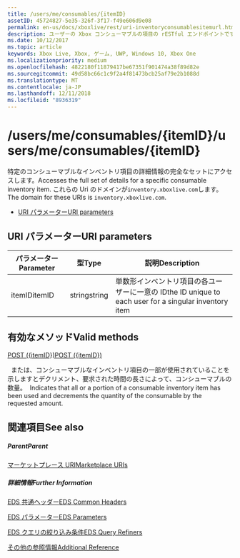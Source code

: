 ```yaml
---
title: /users/me/consumables/{itemID}
assetID: 45724827-5e35-326f-3f17-f49e606d9e08
permalink: en-us/docs/xboxlive/rest/uri-inventoryconsumablesitemurl.html
description: ユーザーの Xbox コンシューマブルの項目の rESTful エンドポイントです。
ms.date: 10/12/2017
ms.topic: article
keywords: Xbox Live, Xbox, ゲーム, UWP, Windows 10, Xbox One
ms.localizationpriority: medium
ms.openlocfilehash: 4822180f11879417be67351f901474a38f89d82e
ms.sourcegitcommit: 49d58bc66c1c9f2a4f81473bcb25af79e2b1088d
ms.translationtype: MT
ms.contentlocale: ja-JP
ms.lasthandoff: 12/11/2018
ms.locfileid: "8936319"
---
```

# <a name="usersmeconsumablesitemid"></a><span data-ttu-id="5566a-104">/users/me/consumables/{itemID}</span><span class="sxs-lookup"><span data-stu-id="5566a-104">/users/me/consumables/{itemID}</span></span>
<span data-ttu-id="5566a-105">特定のコンシューマブルなインベントリ項目の詳細情報の完全なセットにアクセスします。</span><span class="sxs-lookup"><span data-stu-id="5566a-105">Accesses the full set of details for a specific consumable inventory item.</span></span>
<span data-ttu-id="5566a-106">これらの Uri のドメインが`inventory.xboxlive.com`します。</span><span class="sxs-lookup"><span data-stu-id="5566a-106">The domain for these URIs is `inventory.xboxlive.com`.</span></span>

  * [<span data-ttu-id="5566a-107">URI パラメーター</span><span class="sxs-lookup"><span data-stu-id="5566a-107">URI parameters</span></span>](#ID4EV)

<a id="ID4EV"></a>


## <a name="uri-parameters"></a><span data-ttu-id="5566a-108">URI パラメーター</span><span class="sxs-lookup"><span data-stu-id="5566a-108">URI parameters</span></span>

| <span data-ttu-id="5566a-109">パラメーター</span><span class="sxs-lookup"><span data-stu-id="5566a-109">Parameter</span></span>| <span data-ttu-id="5566a-110">型</span><span class="sxs-lookup"><span data-stu-id="5566a-110">Type</span></span>| <span data-ttu-id="5566a-111">説明</span><span class="sxs-lookup"><span data-stu-id="5566a-111">Description</span></span>|
| --- | --- | --- |
| <span data-ttu-id="5566a-112">itemID</span><span class="sxs-lookup"><span data-stu-id="5566a-112">itemID</span></span>| <span data-ttu-id="5566a-113">string</span><span class="sxs-lookup"><span data-stu-id="5566a-113">string</span></span>| <span data-ttu-id="5566a-114">単数形インベントリ項目の各ユーザーに一意の ID</span><span class="sxs-lookup"><span data-stu-id="5566a-114">the ID unique to each user for a singular inventory item</span></span>|

<a id="ID4ERB"></a>


## <a name="valid-methods"></a><span data-ttu-id="5566a-115">有効なメソッド</span><span class="sxs-lookup"><span data-stu-id="5566a-115">Valid methods</span></span>

[<span data-ttu-id="5566a-116">POST ({itemID})</span><span class="sxs-lookup"><span data-stu-id="5566a-116">POST ({itemID})</span></span>](uri-inventoryconsumablesitemurlpost.md)

<span data-ttu-id="5566a-117">&nbsp;&nbsp;または、コンシューマブルなインベントリ項目の一部が使用されていることを示しますとデクリメント、要求された時間の長さによって、コンシューマブルの数量。</span><span class="sxs-lookup"><span data-stu-id="5566a-117">&nbsp;&nbsp;Indicates that all or a portion of a consumable inventory item has been used and decrements the quantity of the consumable by the requested amount.</span></span>

<a id="ID4E4B"></a>


## <a name="see-also"></a><span data-ttu-id="5566a-118">関連項目</span><span class="sxs-lookup"><span data-stu-id="5566a-118">See also</span></span>

<a id="ID4E6B"></a>


##### <a name="parent"></a><span data-ttu-id="5566a-119">Parent</span><span class="sxs-lookup"><span data-stu-id="5566a-119">Parent</span></span>

[<span data-ttu-id="5566a-120">マーケットプレース URI</span><span class="sxs-lookup"><span data-stu-id="5566a-120">Marketplace URIs</span></span>](atoc-reference-marketplace.md)


<a id="ID4EJC"></a>


##### <a name="further-information"></a><span data-ttu-id="5566a-121">詳細情報</span><span class="sxs-lookup"><span data-stu-id="5566a-121">Further Information</span></span>

[<span data-ttu-id="5566a-122">EDS 共通ヘッダー</span><span class="sxs-lookup"><span data-stu-id="5566a-122">EDS Common Headers</span></span>](../../additional/edscommonheaders.md)

 [<span data-ttu-id="5566a-123">EDS パラメーター</span><span class="sxs-lookup"><span data-stu-id="5566a-123">EDS Parameters</span></span>](../../additional/edsparameters.md)

 [<span data-ttu-id="5566a-124">EDS クエリの絞り込み条件</span><span class="sxs-lookup"><span data-stu-id="5566a-124">EDS Query Refiners</span></span>](../../additional/edsqueryrefiners.md)

 [<span data-ttu-id="5566a-125">その他の参照情報</span><span class="sxs-lookup"><span data-stu-id="5566a-125">Additional Reference</span></span>](../../additional/atoc-xboxlivews-reference-additional.md)

